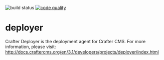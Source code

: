 ![build status](https://travis-ci.org/craftercms/deployer.svg?branch=develop)
[![code quality](https://api.codacy.com/project/badge/Grade/ad02ea4aa7c54b3bb986a0fd2beabcc0)](https://www.codacy.com/app/CrafterCMS/deployer?utm_source=github.com&amp;utm_medium=referral&amp;utm_content=craftercms/deployer&amp;utm_campaign=Badge_Grade)

deployer
==========

Crafter Deployer is the deployment agent for Crafter CMS. For more information, please visit: http://docs.craftercms.org/en/3.1/developers/projects/deployer/index.html
